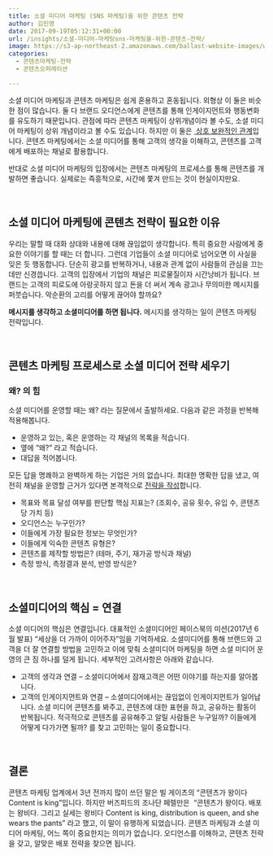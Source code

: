 ```yaml
---
title: 소셜 미디어 마케팅 (SNS 마케팅)을 위한 콘텐츠 전략
author: 김민영
date: 2017-09-19T05:12:31+00:00
url: /insights/소셜-미디어-마케팅sns-마케팅을-위한-콘텐츠-전략/
image: https://s3-ap-northeast-2.amazonaws.com/ballast-website-images/wp-content/uploads/2017/09/19140819/social-media-content-marketing.001.jpeg
categories:
  - 콘텐츠마케팅-전략
  - 콘텐츠오퍼레이션

---
```

소셜 미디어 마케팅과 콘텐츠 마케팅은 쉽게 혼용하고 혼동됩니다. 외형상 이 둘은 비슷한 점이 많습니다. 둘 다 브랜드 오디언스에게 콘텐츠를 통해 인게이지먼트와 행동변화를 유도하기 때문입니다. 관점에 따라 콘텐츠 마케팅이 상위개념이라 볼 수도, 소셜 미디어 마케팅이 상위 개념이라고 볼 수도 있습니다. 하지만 이 둘은 [ 상호 보완적인 관계][1]입니다. 콘텐츠 마케팅에서는 소셜 미디어를 통해 고객의 생각을 이해하고, 콘텐츠를 고객에게 배포하는 채널로 활용합니다.

반대로 소셜 미디어 마케팅의 입장에서는 콘텐츠 마케팅의 프로세스를 통해 콘텐츠를 개발하면 좋습니다. 실제로는 즉흥적으로, 시간에 쫓겨 만드는 것이 현실이지만요.

&nbsp;

## 소셜 미디어 마케팅에 콘텐츠 전략이 필요한 이유

우리는 말할 때 대화 상대와 내용에 대해 끊임없이 생각합니다. 특히 중요한 사람에게 중요한 이야기를 할 때는 더 합니다. 그런데 기업들이 소셜 미디어로 넘어오면 이 사실을 잊은 듯 행동합니다. 단순히 광고를 반복하거나, 내용과 관계 없이 사람들의 관심을 끄는 데만 신경씁니다. 고객의 입장에서 기업의 채널은 피로물질이자 시간낭비가 됩니다. 브랜드는 고객의 피로도에 아랑곳하지 않고 돈을 더 써서 계속 광고나 무의미한 메시지를 퍼붓습니다. 악순환의 고리를 어떻게 끊어야 할까요?

**메시지를 생각하고 소셜미디어를 하면 됩니다.** 메시지를 생각하는 일이 콘텐츠 마케팅 전략입니다.

&nbsp;

## 콘텐츠 마케팅 프로세스로 소셜 미디어 전략 세우기

### 왜? 의 힘

소셜 미디어를 운영할 때는 왜? 라는 질문에서 출발하세요. 다음과 같은 과정을 반복해 적용해봅니다.

  * 운영하고 있는, 혹은 운영하는 각 채널의 목록을 적습니다.
  * 옆에 “왜?” 라고 적습니다.
  * 대답을 적어봅니다.

모든 답을 명쾌하고 완벽하게 하는 기업은 거의 없습니다. 최대한 명확한 답을 냈고, 여전히 채널을 운영할 근거가 있다면 본격적으로 [전략을 작성][2]합니다.

  * 목표와 목표 달성 여부를 판단할 핵심 지표는? (조회수, 공유 횟수, 유입 수, 콘텐츠 당 가치 등)
  * 오디언스는 누구인가?
  * 이들에게 가장 필요한 정보는 무엇인가?
  * 이들에게 익숙한 콘텐츠 유형은?
  * 콘텐츠를 제작할 방법은? (테마, 주기, 재가공 방식과 채널)
  * 측정 방식, 측정결과 분석, 반영 방식은?

&nbsp;

## 소셜미디어의 핵심 = 연결

소셜 미디어의 핵심은 연결입니다. 대표적인 소셜미디어인 페이스북의 미션(2017년 6월 발표) “세상을 더 가까이 이어주자”임을 기억하세요. 소셜미디어를 통해 브랜드와 고객을 더 잘 연결할 방법을 고민하고 이에 맞춰 소셜미디어 마케팅을 하면 소셜 미디어 운영의 큰 짐 하나를 덜게 됩니다. 세부적인 고려사항은 아래와 같습니다.

  * 고객의 생각과 연결 &#8211; 소셜미디어에서 잠재고객은 어떤 이야기를 하는지를 알아봅니다.
  * 고객의 인게이지먼트와 연결 &#8211; 소셜미디어에서는 끊임없이 인게이지먼트가 일어납니다. 소셜 미디어 콘텐츠를 봐주고, 콘텐츠에 대한 표현을 하고, 공유하는 활동이 반복됩니다. 적극적으로 콘텐츠를 공유해주고 알릴 사람들은 누구일까? 이들에게 어떻게 다가가면 될까? 를 찾고 고민하는 일이 중요합니다.

&nbsp;

## 결론

콘텐츠 마케팅 업계에서 3년 전까지 많이 쓰던 말은 빌 게이츠의 &#8220;콘텐츠가 왕이다 Content is king&#8221;입니다. 하지만 버즈피드의 조나단 페렐만은  &#8220;콘텐츠가 왕이다. 배포는 왕비다. 그리고 실세는 왕비다 Content is king, distribution is queen, and she wears the pants&#8221; 라고 했고, 이 말이 유행하게 되었습니다. 콘텐츠 마케팅과 소셜 미디어 마케팅, 어느 쪽이 중요한지는 의미가 없습니다. 오디언스를 이해하고, 콘텐츠 전략을 갖고, 알맞은 배포 전략을 찾으면 됩니다.

&nbsp;

 [1]: /insights/2017222-sns/
 [2]: /insights/%ec%bd%98%ed%85%90%ec%b8%a0-%eb%a7%88%ec%bc%80%ed%8c%85-%ec%a0%84%eb%9e%b5-%eb%ac%b8%ec%84%9c%ec%9d%98-%ec%a4%91%ec%9a%94%ec%84%b1%ea%b3%bc-%ec%9e%91%ec%84%b1%eb%b2%95/
